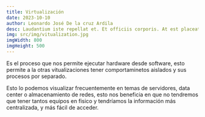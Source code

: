 ```yaml
---
title: Virtualización
date: 2023-10-10
author: Leonardo José De la cruz Ardila
desc: Laudantium iste repellat et. Et officiis corporis. At est placeat voluptas aut. Soluta dolor quae quae tempora. Voluptatibus quibusdam natus. Facilis ea repellendus expedita voluptatum rerum autem.
img: src/img/vitualization.jpg
imgWidth: 800
imgHeight: 500
---
```


Es el proceso que nos permite ejecutar hardware desde software, esto permite a la otras vitualizaciones tener comportaminetos aislados y sus procesos por separado.

Esto lo podemos visualizar frecuentemente en temas de servidores, data center o almacenamiento de redes, esto nos beneficia en que no tendremos que tener tantos equipos en fisico y tendríamos la información más centralizada, y más fácil de acceder.